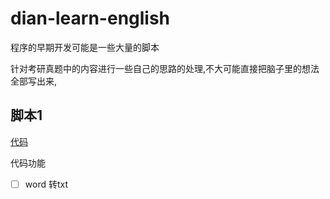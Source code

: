 # dian-learn-english

程序的早期开发可能是一些大量的脚本

针对考研真题中的内容进行一些自己的思路的处理,不大可能直接把脑子里的想法全部写出来,


## 脚本1

[代码](MapReduce.py)

代码功能

* [ ] word 转txt
